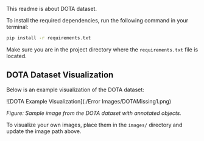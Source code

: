 This readme is about DOTA dataset.

To install the required dependencies, run the following command in your terminal:

```bash
pip install -r requirements.txt
```

Make sure you are in the project directory where the `requirements.txt` file is located.

## DOTA Dataset Visualization

Below is an example visualization of the DOTA dataset:

![DOTA Example Visualization](./Error Images/DOTAMissing1.png)

_Figure: Sample image from the DOTA dataset with annotated objects._

To visualize your own images, place them in the `images/` directory and update the image path above.
